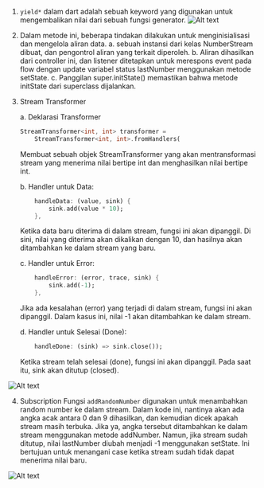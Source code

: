 1. `yield*` dalam dart adalah sebuah keyword yang digunakan untuk mengembalikan nilai dari sebuah fungsi generator. 
![Alt text](image.png)
2. Dalam metode ini, beberapa tindakan dilakukan untuk menginisialisasi dan mengelola aliran data. 
    a. sebuah instansi dari kelas NumberStream dibuat, dan pengontrol aliran yang terkait diperoleh. 
    b. Aliran dihasilkan dari controller ini, dan listener ditetapkan untuk merespons event pada flow dengan update variabel status lastNumber menggunakan metode setState. 
    c. Panggilan super.initState() memastikan bahwa metode initState dari superclass dijalankan.
3. Stream Transformer

    a. Deklarasi Transformer
    ```dart
    StreamTransformer<int, int> transformer =
        StreamTransformer<int, int>.fromHandlers(
    ```
    Membuat sebuah objek StreamTransformer yang akan mentransformasi stream yang menerima nilai bertipe int dan menghasilkan nilai bertipe int.
    
    b. Handler untuk Data:

    ```dart
        handleData: (value, sink) {
            sink.add(value * 10);
        },
    ```

    Ketika data baru diterima di dalam stream, fungsi ini akan dipanggil. Di sini, nilai yang diterima akan dikalikan dengan 10, dan hasilnya akan ditambahkan ke dalam stream yang baru.
    
    c. Handler untuk Error:

    ```dart
        handleError: (error, trace, sink) {
            sink.add(-1);
        },
    ```

    Jika ada kesalahan (error) yang terjadi di dalam stream, fungsi ini akan dipanggil. Dalam kasus ini, nilai -1 akan ditambahkan ke dalam stream.

    d. Handler untuk Selesai (Done):

    ```dart
        handleDone: (sink) => sink.close());
    ```

    Ketika stream telah selesai (done), fungsi ini akan dipanggil. Pada saat itu, sink akan ditutup (closed).

![Alt text](image-1.png)

4. Subscription
Fungsi `addRandomNumber` digunakan untuk menambahkan random number ke dalam stream. Dalam kode ini, nantinya akan ada angka acak antara 0 dan 9 dihasilkan, dan kemudian dicek apakah stream masih terbuka. Jika ya, angka tersebut ditambahkan ke dalam stream menggunakan metode addNumber. Namun, jika stream sudah ditutup, nilai lastNumber diubah menjadi -1 menggunakan setState. Ini bertujuan untuk menangani case ketika stream sudah tidak dapat menerima nilai baru.


![Alt text](image-2.png)